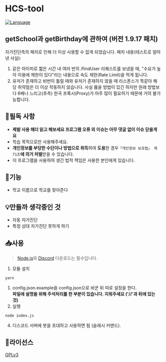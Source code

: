 # HCS-tool
[![Language](https://img.shields.io/badge/Language-Node.js-brightgreen?logo=node.js&style=flat-square)](https://nodejs.org/ko)<br>

## getSchool과 getBirthday에 관하여 (버전 1.9.17 패치)
자가진단측의 패치로 인해 더 이상 사용할 수 없게 되었습니다.
패치 내용(테스트로 알아낸 사실):
1. 같은 아이피로 짧은 시간 내 여러 번의 /findUser 리퀘스트를 보냈을 때, "수요가 높아 이용에 제한이 있다"라는 내용으로 속도 제한(Rate Limit)을 먹게 됩니다.
2. 유저가 존재하고 비번이 틀릴 때와 유저가 존재하지 않을 때 리스폰스가 똑같아 해당 취약점은 더 이상 작동하지 않습니다.
사실 뚫을 방법이 있긴 하지만 원래 방법보다 6배나 느리고(추측) 한국 프록시(Proxy)가 아주 많이 필요하기 때문에 거의 불가능합니다.

## 📌필독 사항
 * **제발 사용 헤더 읽고 해보세요 프로그램 오류 외 이슈는 아무 댓글 없이 이슈 닫을게요**
 * 학습 목적으로만 사용해주세요.
 * **개인정보를 부당한 수단이나 방법으로 취득**하여 **도용**한 경우`「개인정보 보호법」 제71조`**에 의거 처벌**받을 수 있습니다.
 * 이 프로그램을 사용하여 생긴 법적 책임은 사용한 본인에게 있습니다.

## 📗기능
 * 학교 이름으로 학교를 찾아준다

## 💡만들까 생각중인 것
 * 자동 자가진단
 * 특정 상대 자가진단 못하게 하기

## 📥사용
> [Node.js](https://nodejs.org/ko/)와 [Discord](https://discord.com) 다운로드는 필수입니다.
1. 모듈 설치
```
yarn
```
1. config.json.example을 config.json으로 바꾼 뒤 따로 설정을 한다.<br>
**파일에 설명을 위해 주석처리를 한 부분이 있습니다. 지워주세요 ('//'과 뒤에 있는 것)**
2. 실행
```
node index.js
```
4. 디스코드 서버에 봇을 초대하고 사용하면 됨 (슬래시 커맨드).

## 🎫라이선스
[GPLv3](https://olis.or.kr/license/Detailselect.do?lId=1072)

